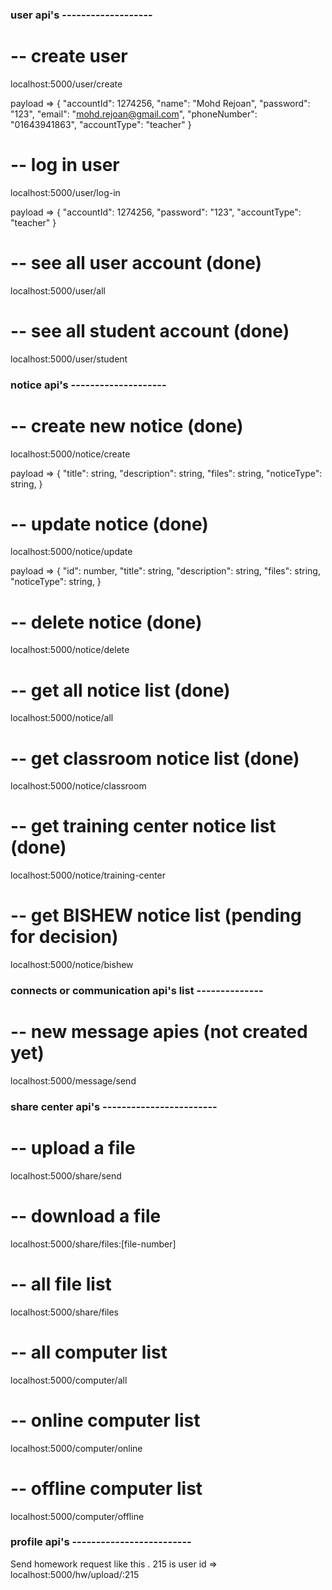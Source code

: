 ###  user api's  -------------------
# -- create user 
localhost:5000/user/create

payload => {
    "accountId": 1274256,
    "name": "Mohd Rejoan",
    "password": "123",
    "email": "mohd.rejoan@gmail.com",
    "phoneNumber": "01643941863",
    "accountType": "teacher"
}


# -- log in user
localhost:5000/user/log-in

payload => {
    "accountId": 1274256,
    "password": "123",
    "accountType": "teacher"
}

# -- see all user account (done)
localhost:5000/user/all
# -- see all student account (done)
localhost:5000/user/student



###  notice api's  -------------------- 
# -- create new notice (done)
localhost:5000/notice/create

payload => {
    "title": string,
    "description": string,
    "files": string,
    "noticeType": string,
}

# -- update notice (done)
localhost:5000/notice/update

payload => {
    "id": number,
    "title": string,
    "description": string,
    "files": string,
    "noticeType": string,
}
# -- delete notice (done)
localhost:5000/notice/delete

# -- get all notice list (done)
localhost:5000/notice/all
# -- get classroom notice list (done)
localhost:5000/notice/classroom
# -- get training center notice list (done)
localhost:5000/notice/training-center
# -- get BISHEW notice list (pending for decision)
localhost:5000/notice/bishew


### connects or communication api's list --------------

# -- new message apies (not created yet)
localhost:5000/message/send



### share center api's ------------------------

# -- upload a file
localhost:5000/share/send

# -- download a file
localhost:5000/share/files:[file-number]

# -- all file list 
localhost:5000/share/files

# -- all computer list
localhost:5000/computer/all

# -- online computer list 
localhost:5000/computer/online

# -- offline computer list 
localhost:5000/computer/offline



### profile api's -------------------------

 



Send homework request like this . 215 is user id => 
localhost:5000/hw/upload/:215

